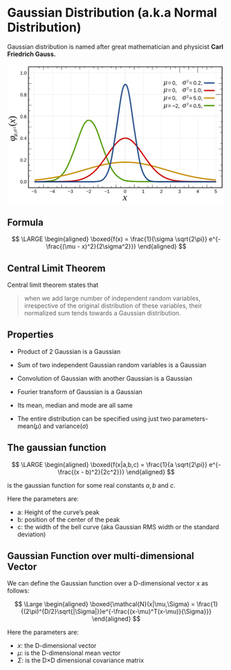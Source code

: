 # Gaussian Distribution (a.k.a Normal Distribution)

Gaussian distribution is named after great mathematician and physicist **Carl Friedrich Gauss.** 

<img src = '../../assets/gaussian.png' />

## Formula

$$
\LARGE
\begin{aligned}
\boxed{f(x) = \frac{1}{\sigma \sqrt{2\pi}} e^{-\frac{(\mu - x)^2}{2\sigma^2}}}
\end{aligned}
$$

## Central Limit Theorem

Central limit theorem states that 

> when we add large number of independent random variables, irrespective of the original distribution of these variables, their normalized sum tends towards a Gaussian distribution. 

## Properties

- Product of 2 Gaussian is a Gaussian

- Sum of two independent Gaussian random variables is a Gaussian

- Convolution of Gaussian with another Gaussian is a Gaussian

- Fourier transform of Gaussian is a Gaussian

- Its mean, median and mode are all same

- The entire distribution can be specified using just two parameters- mean($\mu$) and variance($\sigma$)

## The gaussian function

$$
\LARGE
\begin{aligned}
\boxed{f(x|a,b,c) = \frac{1}{a \sqrt{2\pi}} e^{-\frac{(x - b)^2}{2c^2}}}
\end{aligned}
$$

is the gaussian function for some real constants $a,b$ and $c$.

Here the parameters are:

- a: Height of the curve’s peak
- b: position of the center of the peak
- c: the width of the bell curve (aka Gaussian RMS width or the standard deviation)

## Gaussian Function over multi-dimensional Vector

We can define the Gaussian function over a D-dimensional vector x as follows:

$$
\Large
\begin{aligned}
\boxed{\mathcal{N}(x|\mu,\Sigma) = \frac{1}{(2\pi)^{D/2}\sqrt{|\Sigma|}}e^{-\frac{(x-\mu)^T(x-\mu)}{\Sigma}}}
\end{aligned}
$$

Here the parameters are:

- $x$: the D-dimensional vector
- $\mu$: is the D-dimensional mean vector
- $\Sigma$: is the D$\times$D dimensional covariance matrix
